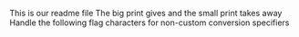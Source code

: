 This is our readme file
The big print gives and the small print takes away                               
Handle the following flag characters for non-custom conversion specifiers
